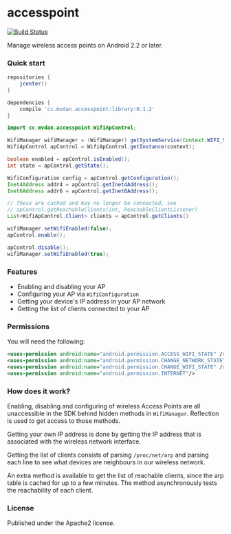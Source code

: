 # accesspoint

[![Build Status](https://travis-ci.org/mvdan/accesspoint.svg?branch=master)](https://travis-ci.org/mvdan/accesspoint)

Manage wireless access points on Android 2.2 or later.

### Quick start

```gradle
repositories {
	jcenter()
}

dependencies {
	compile 'cc.mvdan.accesspoint:library:0.1.2'
}
```

```java
import cc.mvdan.accesspoint.WifiApControl;

WifiManager wifiManager = (WifiManager) getSystemService(Context.WIFI_SERVICE);
WifiApControl apControl = WifiApControl.getInstance(context);

boolean enabled = apControl.isEnabled();
int state = apControl.getState();

WifiConfiguration config = apControl.getConfiguration();
Inet4Address addr4 = apControl.getInet4Address();
Inet6Address addr6 = apControl.getInet6Address();

// These are cached and may no longer be connected, see
// apControl.getReachableClients(int, ReachableClientListener)
List<WifiApControl.Client> clients = apControl.getClients()

wifiManager.setWifiEnabled(false);
apControl.enable();

apControl.disable();
wifiManager.setWifiEnabled(true);
```

### Features

 * Enabling and disabling your AP
 * Configuring your AP via `WifiConfiguration`
 * Getting your device's IP address in your AP network
 * Getting the list of clients connected to your AP

### Permissions

You will need the following:

```xml
<uses-permission android:name="android.permission.ACCESS_WIFI_STATE" />
<uses-permission android:name="android.permission.CHANGE_NETWORK_STATE"/>
<uses-permission android:name="android.permission.CHANGE_WIFI_STATE" />
<uses-permission android:name="android.permission.INTERNET"/>
```

### How does it work?

Enabling, disabling and configuring of wireless Access Points are all
unaccessible in the SDK behind hidden methods in `WifiManager`. Reflection is
used to get access to those methods.

Getting your own IP address is done by getting the IP address that is
associated with the wireless network interface.

Getting the list of clients consists of parsing `/proc/net/arp` and parsing
each line to see what devices are neighbours in our wireless network.

An extra method is available to get the list of reachable clients, since the
arp table is cached for up to a few minutes. The method asynchronously tests
the reachability of each client.

### License

Published under the Apache2 license.
